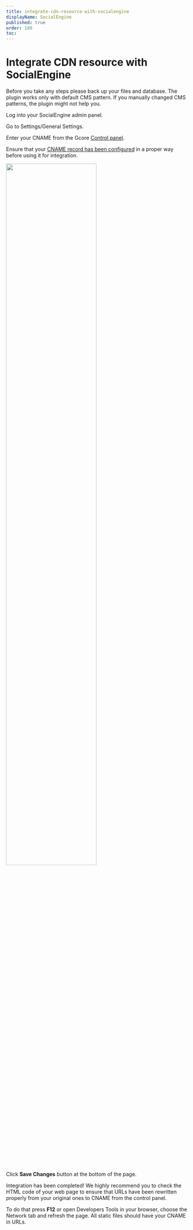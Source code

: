 ```yaml
---
title: integrate-cdn-resource-with-socialengine
displayName: SocialEngine
published: true
order: 180
toc:
---
```

# Integrate CDN resource with SocialEngine

Before you take any steps please back up your files and database. The plugin works only with default CMS pattern. If you manually changed CMS patterns, the plugin might not help you.

Log into your SocialEngine admin panel.

Go to Settings/General Settings.

Enter your CNAME from the Gcore <a href="https://accounts.gcore.com/reports/dashboard" target="_blank">Control panel</a>.

Ensure that your <a href="https://gcore.com/docs/cdn/cdn-resource-options/general/create-and-set-a-custom-domain-for-the-content-delivery-via-cdn" target="_blank">CNAME record has been configured</a> in a proper way before using it for integration.  

<img src="https://assets.gcore.pro/docs/cdn/getting-started/integrate-cdn-with-cms/integrate-cdn-resource-with-socialengine/socialenginev1.jpeg" alt="" width="70%">

Click **Save Changes** button at the bottom of the page.  
  
Integration has been completed! We highly recommend you to check the HTML code of your web page to ensure that URLs have been rewritten properly from your original ones to CNAME from the control panel.

To do that press **F12** or open Developers Tools in your browser, choose the Network tab and refresh the page. All static files should have your CNAME in URLs.